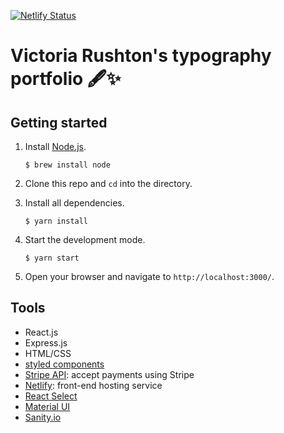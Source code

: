 [![Netlify Status](https://api.netlify.com/api/v1/badges/24a9ab91-ba5d-416e-92e4-a8ea8d17f6f6/deploy-status)](https://app.netlify.com/sites/victoria-rushton/deploys)

# Victoria Rushton's typography portfolio 🖋✨

## Getting started

1. Install [Node.js](https://www.npmjs.com/get-npm).

   `$ brew install node`

2. Clone this repo and `cd` into the directory.
3. Install all dependencies.

   `$ yarn install`

4. Start the development mode.

   `$ yarn start`

5. Open your browser and navigate to `http://localhost:3000/`.

## Tools

- React.js
- Express.js
- HTML/CSS
- [styled components](https://styled-components.com/)
- [Stripe API](https://stripe.com/docs/payments/accept-a-payment?platform=web&ui=checkout): accept payments using Stripe
- [Netlify](https://www.netlify.com): front-end hosting service
- [React Select](https://react-select.com/home)
- [Material UI](https://material-ui.com/components/slider/#continuous-sliders)
- [Sanity.io](https://www.sanity.io/)
